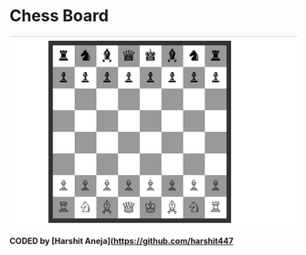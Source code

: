 # Chess Board

![template](./Capture.JPG)

 
<b>CODED by [Harshit Aneja](https://github.com/harshit447</b>
